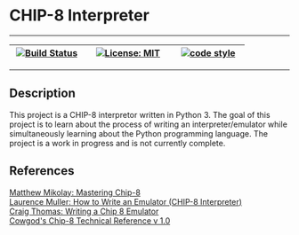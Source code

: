 # CHIP-8 Interpreter

---

| &nbsp;[![Build Status](https://travis-ci.org/IslayLaphroaig/CHIP-8.svg?branch=master)](https://travis-ci.org/IslayLaphroaig/CHIP-8)&nbsp;&nbsp; | &nbsp;&nbsp;[![License: MIT](https://img.shields.io/badge/License-MIT-yellow.svg)](https://opensource.org/licenses/MIT)&nbsp;&nbsp; | &nbsp;&nbsp; [![code style](https://img.shields.io/badge/code%20style-black-000000.svg)](https://github.com/ambv/black)&nbsp;&nbsp; |
|-------|-------|-------|

---

## Description
This project is a CHIP-8 interpretor written in Python 3. The goal of this project is to learn about the process of writing an interpreter/emulator while simultaneously learning about the Python programming language. The project is a work in progress and is not currently complete.

## References

[Matthew Mikolay: Mastering Chip-8](http://mattmik.com/files/chip8/mastering/chip8.html)<br/>
[Laurence Muller: How to Write an Emulator (CHIP-8 Interpreter)](http://www.multigesture.net/articles/how-to-write-an-emulator-chip-8-interpreter/)<br/>
[Craig Thomas: Writing a Chip 8 Emulator](http://craigthomas.ca/blog/2014/06/21/writing-a-chip-8-emulator-part-1/)<br/>
[Cowgod's Chip-8 Technical Reference v 1.0](http://devernay.free.fr/hacks/chip8/C8TECH10.HTM)<br/>
